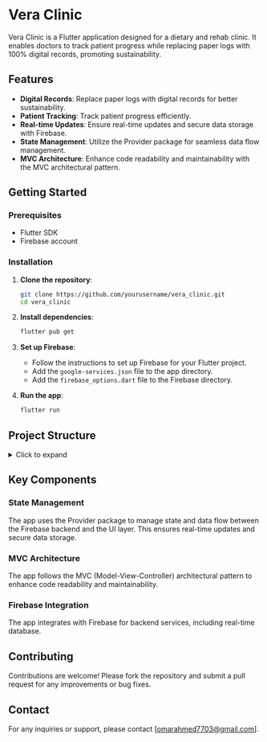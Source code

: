 # Vera Clinic

Vera Clinic is a Flutter application designed for a dietary and rehab clinic. It enables doctors to track patient progress while replacing paper logs with 100% digital records, promoting sustainability.

## Features

- **Digital Records**: Replace paper logs with digital records for better sustainability.
- **Patient Tracking**: Track patient progress efficiently.
- **Real-time Updates**: Ensure real-time updates and secure data storage with Firebase.
- **State Management**: Utilize the Provider package for seamless data flow management.
- **MVC Architecture**: Enhance code readability and maintainability with the MVC architectural pattern.

## Getting Started

### Prerequisites

- Flutter SDK
- Firebase account

### Installation

1. **Clone the repository**:
    ```sh
    git clone https://github.com/yourusername/vera_clinic.git
    cd vera_clinic
    ```

2. **Install dependencies**:
    ```sh
    flutter pub get
    ```

3. **Set up Firebase**:
    - Follow the instructions to set up Firebase for your Flutter project.
    - Add the `google-services.json` file to the app directory.
    - Add the `firebase_options.dart` file to the Firebase directory.
    

4. **Run the app**:
    ```sh
    flutter run
    ```

## Project Structure
<details>
  <summary>Click to expand</summary>
                              
```plaintext
├── lib\
│   ├── CheckInPage\
│   │   ├── Controller\
│   │   │   ├── CheckInPageTEC.dart
│   │   │   └── UtilityFunctions.dart
│   │   ├── View\
│   │   │   ├── InfoCards\
│   │   │   │   ├── CheckInButton.dart
│   │   │   │   ├── ClientInfoCard.dart
│   │   │   │   ├── MeasurementsCard.dart
│   │   │   │   └── SubscriptionCard.dart
│   │   │   └── CheckInPage.dart
│   ├── ClientDetailsPage\
│   │   ├── InfoCards\
│   │   │   ├── bodyMeasurementsCard.dart
│   │   │   ├── dietPreferencesCard.dart
│   │   │   ├── medicalHistoryCard.dart
│   │   │   ├── personalInfoCard.dart
│   │   │   ├── weightDistributionCard.dart
│   │   │   └── weightHistoryCard.dart
│   │   └── ClientDetailsPage.dart
│   ├── ClientSearchPage\
│   │   ├── ClientSearchPage.dart
│   │   └── UsedWidgets\
│   │       └── ClientSearchWidget.dart
│   ├── Core\
│   │   ├── Controller\
│   │   │   ├── Providers\
│   │   │   │   ├── ClientConstantInfoProvider.dart
│   │   │   │   ├── ClientMonthlyFollowUpProvider.dart
│   │   │   │   ├── ClientProvider.dart
│   │   │   │   ├── ClinicProvider.dart
│   │   │   │   ├── DiseaseProvider.dart
│   │   │   │   ├── PreferredFoodsProvider.dart
│   │   │   │   ├── VisitProvider.dart
│   │   │   │   └── WeightAreasProvider.dart
│   │   ├── Model\
│   │   │   ├── Classes\
│   │   │   │   ├── Client.dart
│   │   │   │   ├── ClientConstantInfo.dart
│   │   │   │   ├── ClientMonthlyFollowUp.dart
│   │   │   │   ├── Clinic.dart
│   │   │   │   ├── Disease.dart
│   │   │   │   ├── PreferredFoods.dart
│   │   │   │   ├── Visit.dart
│   │   │   │   └── WeightAreas.dart
│   │   │   ├── Firebase\
│   │   │   │   ├── ClientFirestoreMethods.dart
│   │   │   │   ├── ClientConstantInfoFirestoreMethods.dart
│   │   │   │   ├── ClientMonthlyFollowUpFirestoreMethods.dart
│   │   │   │   ├── ClinicFirestoreMethods.dart
│   │   │   │   ├── DiseaseFirestoreMethods.dart
│   │   │   │   ├── DefaultFirebaseOptions.dart
│   │   │   │   ├── FirebaseSingleton.dart
│   │   │   │   ├── PreferredFoodsFirestoreMethods.dart
│   │   │   │   ├── VisitFirestoreMethods.dart
│   │   │   │   └── WeightAreasFirestoreMethods.dart
│   │   └── View\
│   │       ├── Pages\
│   │       │   ├── FollowUpNav.dart
│   │       │   ├── AnalysisPage.dart
│   │       ├── Reusable widgets\
│   │       │   ├── BackGround.dart
│   │       │   ├── ClientSearchWidget.dart
│   │       │   ├── myCard.dart
│   │       │   ├── MyInputField.dart
│   │       │   ├── MyNavigationButton.dart
│   │       │   ├── MyTextBox.dart
│   │       │   └── SnackBars\
│   │       │       ├── InvalidDataTypeSnackBar.dart
│   │       │       ├── MySnackBar.dart
│   │       │       └── RequiredFieldSnackBar.dart
│   ├── HomePage\
│   │   ├── HomePage.dart
│   │   └── UsedWidgets\
│   │       ├── GridMenu.dart
│   │       ├── Header.dart
│   │       └── WelcomeSection.dart
│   ├── MonthlyFollowUp\
│   │   ├── Controller\
│   │   │   ├── MonthlyFollowUpTEC.dart
│   │   ├── View\
│   │       ├── MonthlyFollowUp.dart
│   │       └── UsedWidgets\
│   │           ├── ActionButton.dart
│   │           ├── infoCard.dart
│   │           ├── infoField.dart
│   │           └── newMonthlyFollowUpForm.dart
│   ├── NewClientRegistration\
│   │   ├── Controller\
│   │   │   ├── ClientRegistrationTEC.dart
│   │   │   ├── ClientRegistrationUF.dart
│   │   │   └── NewClientCreation.dart
│   │   ├── View\
│   │       ├── InfoSections\
│   │       │   ├── ActionButtons.dart
│   │       │   ├── PersonalInfoCard.dart
│   │       │   ├── bodyMeasurementsCard.dart
│   │       │   ├── dietPreferencesCard.dart
│   │       │   ├── medicalHistoryCard.dart
│   │       │   ├── weightDistributionCard.dart
│   │       │   ├── weightHistoryCard.dart
│   │       ├── UsedWidgets\
│   │       │   ├── ActivityLevelDropdownMenu.dart
│   │       │   ├── MyCheckBox.dart
│   │       │   └── SubscriptionTypeDropdown.dart
│   │       └── NewClientPage.dart
│   ├── NewVisit\
│   │   ├── Controller\
│   │   │   ├── NewVisitTEC.dart
│   │   │   └── NewVisitUF.dart
│   │   ├── View\
│   │       └── NewVisit.dart
│   ├── VisitsDetailsPage\
│   │   ├── UsedWidgets\
│   │   │   └── visitCard.dart
│   │   └── VisitsDetailsPage.dart
│   └── WeeklyFollowUp\
│       ├── Controller\
│       │   ├── UtilityFunctions.dart
│       │   └── VisitTEC.dart
│       ├── View\
│       │   ├── UsedWidgets\
│       │   │   ├── WFUActionButton.dart
│       │   │   ├── WFUClientInfoCard.dart
│       │   │   ├── WFUInfo1.dart
│       │   │   └── WFUInfo2.dart
│       │   └── WeeklyFollowUp.dart
└── main.dart
```
</details>

## Key Components

### State Management

The app uses the Provider package to manage state and data flow between the Firebase backend and the UI layer. This ensures real-time updates and secure data storage.

### MVC Architecture

The app follows the MVC (Model-View-Controller) architectural pattern to enhance code readability and maintainability.

### Firebase Integration

The app integrates with Firebase for backend services, including real-time database.

## Contributing

Contributions are welcome! Please fork the repository and submit a pull request for any improvements or bug fixes.

## Contact

For any inquiries or support, please contact [omarahmed7703@gmail.com].
